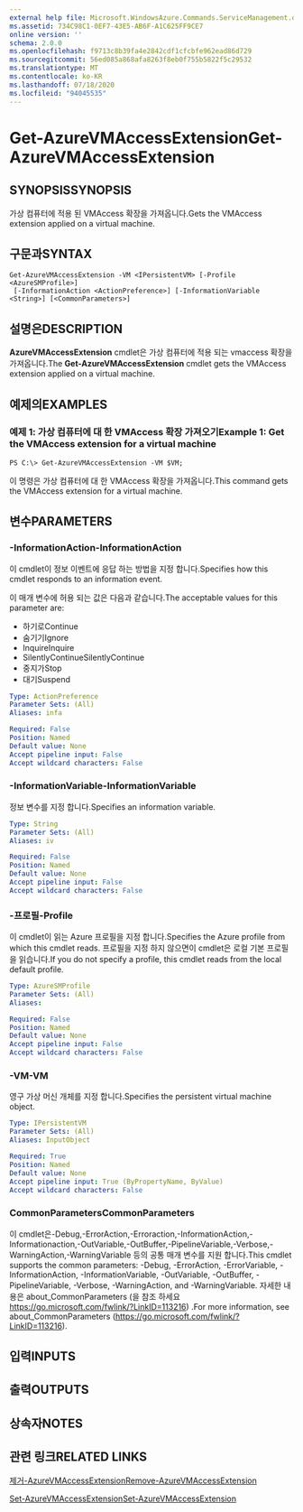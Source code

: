 ```yaml
---
external help file: Microsoft.WindowsAzure.Commands.ServiceManagement.dll-Help.xml
ms.assetid: 734C98C1-0EF7-43E5-AB6F-A1C625FF9CE7
online version: ''
schema: 2.0.0
ms.openlocfilehash: f9713c8b39fa4e2842cdf1cfcbfe962ead86d729
ms.sourcegitcommit: 56ed085a868afa8263f8eb0f755b5822f5c29532
ms.translationtype: MT
ms.contentlocale: ko-KR
ms.lasthandoff: 07/18/2020
ms.locfileid: "94045535"
---
```

# <span data-ttu-id="40236-101">Get-AzureVMAccessExtension</span><span class="sxs-lookup"><span data-stu-id="40236-101">Get-AzureVMAccessExtension</span></span>

## <span data-ttu-id="40236-102">SYNOPSIS</span><span class="sxs-lookup"><span data-stu-id="40236-102">SYNOPSIS</span></span>
<span data-ttu-id="40236-103">가상 컴퓨터에 적용 된 VMAccess 확장을 가져옵니다.</span><span class="sxs-lookup"><span data-stu-id="40236-103">Gets the VMAccess extension applied on a virtual machine.</span></span>

## <span data-ttu-id="40236-104">구문과</span><span class="sxs-lookup"><span data-stu-id="40236-104">SYNTAX</span></span>

```
Get-AzureVMAccessExtension -VM <IPersistentVM> [-Profile <AzureSMProfile>]
 [-InformationAction <ActionPreference>] [-InformationVariable <String>] [<CommonParameters>]
```

## <span data-ttu-id="40236-105">설명은</span><span class="sxs-lookup"><span data-stu-id="40236-105">DESCRIPTION</span></span>
<span data-ttu-id="40236-106">**AzureVMAccessExtension** cmdlet은 가상 컴퓨터에 적용 되는 vmaccess 확장을 가져옵니다.</span><span class="sxs-lookup"><span data-stu-id="40236-106">The **Get-AzureVMAccessExtension** cmdlet gets the VMAccess extension applied on a virtual machine.</span></span>

## <span data-ttu-id="40236-107">예제의</span><span class="sxs-lookup"><span data-stu-id="40236-107">EXAMPLES</span></span>

### <span data-ttu-id="40236-108">예제 1: 가상 컴퓨터에 대 한 VMAccess 확장 가져오기</span><span class="sxs-lookup"><span data-stu-id="40236-108">Example 1: Get the VMAccess extension for a virtual machine</span></span>
```
PS C:\> Get-AzureVMAccessExtension -VM $VM;
```

<span data-ttu-id="40236-109">이 명령은 가상 컴퓨터에 대 한 VMAccess 확장을 가져옵니다.</span><span class="sxs-lookup"><span data-stu-id="40236-109">This command gets the VMAccess extension for a virtual machine.</span></span>

## <span data-ttu-id="40236-110">변수</span><span class="sxs-lookup"><span data-stu-id="40236-110">PARAMETERS</span></span>

### <span data-ttu-id="40236-111">-InformationAction</span><span class="sxs-lookup"><span data-stu-id="40236-111">-InformationAction</span></span>
<span data-ttu-id="40236-112">이 cmdlet이 정보 이벤트에 응답 하는 방법을 지정 합니다.</span><span class="sxs-lookup"><span data-stu-id="40236-112">Specifies how this cmdlet responds to an information event.</span></span>

<span data-ttu-id="40236-113">이 매개 변수에 허용 되는 값은 다음과 같습니다.</span><span class="sxs-lookup"><span data-stu-id="40236-113">The acceptable values for this parameter are:</span></span>

- <span data-ttu-id="40236-114">하기로</span><span class="sxs-lookup"><span data-stu-id="40236-114">Continue</span></span>
- <span data-ttu-id="40236-115">숨기기</span><span class="sxs-lookup"><span data-stu-id="40236-115">Ignore</span></span>
- <span data-ttu-id="40236-116">Inquire</span><span class="sxs-lookup"><span data-stu-id="40236-116">Inquire</span></span>
- <span data-ttu-id="40236-117">SilentlyContinue</span><span class="sxs-lookup"><span data-stu-id="40236-117">SilentlyContinue</span></span>
- <span data-ttu-id="40236-118">중지가</span><span class="sxs-lookup"><span data-stu-id="40236-118">Stop</span></span>
- <span data-ttu-id="40236-119">대기</span><span class="sxs-lookup"><span data-stu-id="40236-119">Suspend</span></span>

```yaml
Type: ActionPreference
Parameter Sets: (All)
Aliases: infa

Required: False
Position: Named
Default value: None
Accept pipeline input: False
Accept wildcard characters: False
```

### <span data-ttu-id="40236-120">-InformationVariable</span><span class="sxs-lookup"><span data-stu-id="40236-120">-InformationVariable</span></span>
<span data-ttu-id="40236-121">정보 변수를 지정 합니다.</span><span class="sxs-lookup"><span data-stu-id="40236-121">Specifies an information variable.</span></span>

```yaml
Type: String
Parameter Sets: (All)
Aliases: iv

Required: False
Position: Named
Default value: None
Accept pipeline input: False
Accept wildcard characters: False
```

### <span data-ttu-id="40236-122">-프로필</span><span class="sxs-lookup"><span data-stu-id="40236-122">-Profile</span></span>
<span data-ttu-id="40236-123">이 cmdlet이 읽는 Azure 프로필을 지정 합니다.</span><span class="sxs-lookup"><span data-stu-id="40236-123">Specifies the Azure profile from which this cmdlet reads.</span></span>
<span data-ttu-id="40236-124">프로필을 지정 하지 않으면이 cmdlet은 로컬 기본 프로필을 읽습니다.</span><span class="sxs-lookup"><span data-stu-id="40236-124">If you do not specify a profile, this cmdlet reads from the local default profile.</span></span>

```yaml
Type: AzureSMProfile
Parameter Sets: (All)
Aliases: 

Required: False
Position: Named
Default value: None
Accept pipeline input: False
Accept wildcard characters: False
```

### <span data-ttu-id="40236-125">-VM</span><span class="sxs-lookup"><span data-stu-id="40236-125">-VM</span></span>
<span data-ttu-id="40236-126">영구 가상 머신 개체를 지정 합니다.</span><span class="sxs-lookup"><span data-stu-id="40236-126">Specifies the persistent virtual machine object.</span></span>

```yaml
Type: IPersistentVM
Parameter Sets: (All)
Aliases: InputObject

Required: True
Position: Named
Default value: None
Accept pipeline input: True (ByPropertyName, ByValue)
Accept wildcard characters: False
```

### <span data-ttu-id="40236-127">CommonParameters</span><span class="sxs-lookup"><span data-stu-id="40236-127">CommonParameters</span></span>
<span data-ttu-id="40236-128">이 cmdlet은-Debug,-ErrorAction,-Erroraction,-InformationAction,-Informationaction,-OutVariable,-OutBuffer,-PipelineVariable,-Verbose,-WarningAction,-WarningVariable 등의 공통 매개 변수를 지원 합니다.</span><span class="sxs-lookup"><span data-stu-id="40236-128">This cmdlet supports the common parameters: -Debug, -ErrorAction, -ErrorVariable, -InformationAction, -InformationVariable, -OutVariable, -OutBuffer, -PipelineVariable, -Verbose, -WarningAction, and -WarningVariable.</span></span> <span data-ttu-id="40236-129">자세한 내용은 about_CommonParameters (을 참조 하세요 https://go.microsoft.com/fwlink/?LinkID=113216) .</span><span class="sxs-lookup"><span data-stu-id="40236-129">For more information, see about_CommonParameters (https://go.microsoft.com/fwlink/?LinkID=113216).</span></span>

## <span data-ttu-id="40236-130">입력</span><span class="sxs-lookup"><span data-stu-id="40236-130">INPUTS</span></span>

## <span data-ttu-id="40236-131">출력</span><span class="sxs-lookup"><span data-stu-id="40236-131">OUTPUTS</span></span>

## <span data-ttu-id="40236-132">상속자</span><span class="sxs-lookup"><span data-stu-id="40236-132">NOTES</span></span>

## <span data-ttu-id="40236-133">관련 링크</span><span class="sxs-lookup"><span data-stu-id="40236-133">RELATED LINKS</span></span>

[<span data-ttu-id="40236-134">제거-AzureVMAccessExtension</span><span class="sxs-lookup"><span data-stu-id="40236-134">Remove-AzureVMAccessExtension</span></span>](./Remove-AzureVMAccessExtension.md)

[<span data-ttu-id="40236-135">Set-AzureVMAccessExtension</span><span class="sxs-lookup"><span data-stu-id="40236-135">Set-AzureVMAccessExtension</span></span>](./Set-AzureVMAccessExtension.md)


